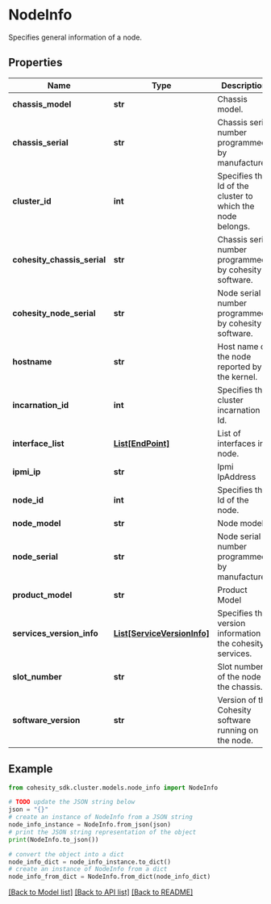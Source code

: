 # NodeInfo

Specifies general information of a node.

## Properties

Name | Type | Description | Notes
------------ | ------------- | ------------- | -------------
**chassis_model** | **str** | Chassis model. | [optional] 
**chassis_serial** | **str** | Chassis serial number programmed by manufacturer. | [optional] 
**cluster_id** | **int** | Specifies the Id of the cluster to which the node belongs. | [optional] 
**cohesity_chassis_serial** | **str** | Chassis serial number programmed by cohesity software. | [optional] 
**cohesity_node_serial** | **str** | Node serial number programmed by cohesity software. | [optional] 
**hostname** | **str** | Host name of the node reported by the kernel. | [optional] 
**incarnation_id** | **int** | Specifies the cluster incarnation Id. | [optional] 
**interface_list** | [**List[EndPoint]**](EndPoint.md) | List of interfaces in node. | [optional] 
**ipmi_ip** | **str** | Ipmi IpAddress | [optional] 
**node_id** | **int** | Specifies the Id of the node. | [optional] 
**node_model** | **str** | Node model. | [optional] 
**node_serial** | **str** | Node serial number programmed by manufacturer. | [optional] 
**product_model** | **str** | Product Model | [optional] 
**services_version_info** | [**List[ServiceVersionInfo]**](ServiceVersionInfo.md) | Specifies the version information of the cohesity services. | [optional] 
**slot_number** | **str** | Slot number of the node in the chassis. | [optional] 
**software_version** | **str** | Version of the Cohesity software running on the node. | [optional] 

## Example

```python
from cohesity_sdk.cluster.models.node_info import NodeInfo

# TODO update the JSON string below
json = "{}"
# create an instance of NodeInfo from a JSON string
node_info_instance = NodeInfo.from_json(json)
# print the JSON string representation of the object
print(NodeInfo.to_json())

# convert the object into a dict
node_info_dict = node_info_instance.to_dict()
# create an instance of NodeInfo from a dict
node_info_from_dict = NodeInfo.from_dict(node_info_dict)
```
[[Back to Model list]](../README.md#documentation-for-models) [[Back to API list]](../README.md#documentation-for-api-endpoints) [[Back to README]](../README.md)


